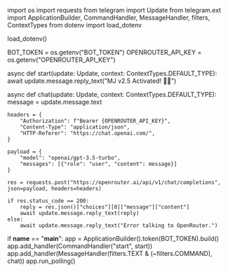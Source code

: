 import os
import requests
from telegram import Update
from telegram.ext import ApplicationBuilder, CommandHandler, MessageHandler, filters, ContextTypes
from dotenv import load_dotenv

load_dotenv()

BOT_TOKEN = os.getenv("BOT_TOKEN")
OPENROUTER_API_KEY = os.getenv("OPENROUTER_API_KEY")

async def start(update: Update, context: ContextTypes.DEFAULT_TYPE):
    await update.message.reply_text("MJ v2.5 Activated! 🧠💥")

async def chat(update: Update, context: ContextTypes.DEFAULT_TYPE):
    message = update.message.text

    headers = {
        "Authorization": f"Bearer {OPENROUTER_API_KEY}",
        "Content-Type": "application/json",
        "HTTP-Referer": "https://chat.openai.com/",
    }

    payload = {
        "model": "openai/gpt-3.5-turbo",
        "messages": [{"role": "user", "content": message}]
    }

    res = requests.post("https://openrouter.ai/api/v1/chat/completions", json=payload, headers=headers)

    if res.status_code == 200:
        reply = res.json()["choices"][0]["message"]["content"]
        await update.message.reply_text(reply)
    else:
        await update.message.reply_text("Error talking to OpenRouter.")
        
if __name__ == "__main__":
    app = ApplicationBuilder().token(BOT_TOKEN).build()
    app.add_handler(CommandHandler("start", start))
    app.add_handler(MessageHandler(filters.TEXT & (~filters.COMMAND), chat))
    app.run_polling()